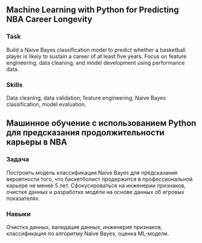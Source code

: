 ## Machine Learning with Python for Predicting NBA Career Longevity

### Task  
Build a Naive Bayes classification model to predict whether a basketball player is likely to sustain a career of at least five years. Focus on feature engineering, data cleaning, and model development using performance data.

### Skills  
Data cleaning, data validation, feature engineering, Naive Bayes classification, model evaluation.

## Машинное обучение с использованием Python для предсказания продолжительности карьеры в NBA

### Задача  
Построить модель классификации Naive Bayes для предсказания вероятности того, что баскетболист продержится в профессиональной карьере не менее 5 лет. Сфокусироваться на инженерии признаков, очистке данных и разработке модели на основе данных об игровых показателях.

### Навыки  
Очистка данных, валидация данных, инженерия признаков, классификация по алгоритму Naive Bayes, оценка ML-модели.
